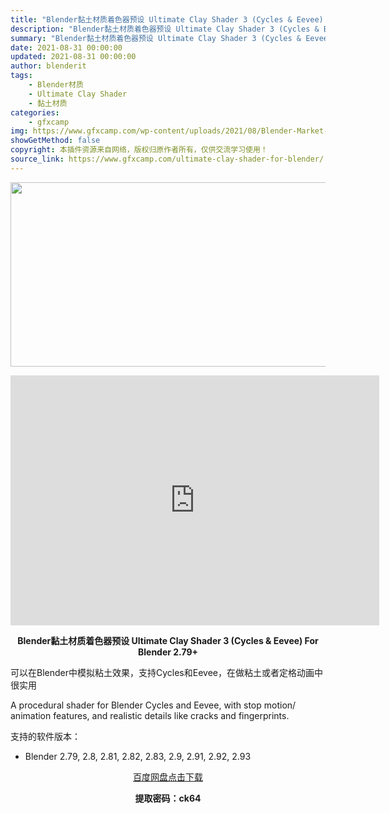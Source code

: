 ```yaml
---
title: "Blender黏土材质着色器预设 Ultimate Clay Shader 3 (Cycles & Eevee) For Blender 2.79+"
description: "Blender黏土材质着色器预设 Ultimate Clay Shader 3 (Cycles & Eevee) For Blender 2.79+ 可以在Blender中模拟粘土效果，支持C..."
summary: "Blender黏土材质着色器预设 Ultimate Clay Shader 3 (Cycles & Eevee) For Blender 2.79+ 可以在Blender中模拟粘土效果，支持C..."
date: 2021-08-31 00:00:00
updated: 2021-08-31 00:00:00
author: blenderit
tags: 
    - Blender材质
    - Ultimate Clay Shader
    - 黏土材质
categories:
    - gfxcamp
img: https://www.gfxcamp.com/wp-content/uploads/2021/08/Blender-Market-–-Ultimate-Clay-Shader-.jpg
showGetMethod: false
copyright: 本插件资源来自网络，版权归原作者所有，仅供交流学习使用！
source_link: https://www.gfxcamp.com/ultimate-clay-shader-for-blender/
---
```

<div><p><img decoding="async" class="aligncenter size-full wp-image-97704" src="https://www.gfxcamp.com/wp-content/uploads/2021/08/Blender-Market-%E2%80%93-Ultimate-Clay-Shader-.jpg" data-src="https://www.gfxcamp.com/wp-content/uploads/2021/08/Blender-Market-–-Ultimate-Clay-Shader-.jpg" alt="" width="590" height="295" data-srcset="https://www.gfxcamp.com/wp-content/uploads/2021/08/Blender-Market-–-Ultimate-Clay-Shader-.jpg 590w, https://www.gfxcamp.com/wp-content/uploads/2021/08/Blender-Market-–-Ultimate-Clay-Shader--150x75.jpg 150w" data-sizes="(max-width: 590px) 100vw, 590px"></p><p style="text-align: center;"><iframe loading="lazy" src="https://player.youku.com/embed/XNTgwMjM1NzQ3Ng==" width="590" height="400" frameborder="0" allowfullscreen="allowfullscreen" data-mce-fragment="1"></iframe></p><p style="text-align: center;"><strong>Blender黏土材质着色器预设 Ultimate Clay Shader 3 (Cycles &amp; Eevee) For Blender 2.79+</strong></p><p>可以在Blender中模拟粘土效果，支持Cycles和Eevee，在做粘土或者定格动画中很实用</p><p>A procedural shader for Blender Cycles and Eevee, with stop motion/ animation features, and realistic details like cracks and fingerprints.</p><p>支持的软件版本：</p><ul>
<li>Blender 2.79, 2.8, 2.81, 2.82, 2.83, 2.9, 2.91, 2.92, 2.93</li>
</ul><p style="text-align: center;"><a class="maxbutton-3 maxbutton maxbutton-baidu" target="_blank" rel="noopener" href="https://pan.baidu.com/s/1rJ_MmhwPNYODBRJkutOw7g"><span class="mb-text">百度网盘点击下载</span></a></p><p style="text-align: center;"><strong>提取密码：ck64</strong></p></div>